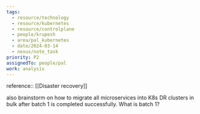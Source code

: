 ```yaml
---
tags:
  - resource/technology
  - resource/kubernetes
  - resource/controlplane
  - people/krupesh
  - area/pal_kubernetes
  - date/2024-03-14
  - nexus/note_task
priority: P2
assignedTo: people/pal
work: analysis
---
```


reference:: [[Disaster recovery]]

also brainstorm on how to migrate all microservices into K8s DR clusters in bulk after batch 1 is completed successfully. What is batch 1?

